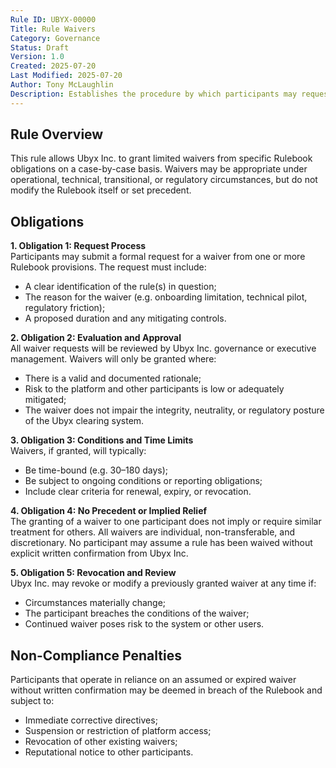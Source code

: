 ```yaml
---
Rule ID: UBYX-00000  
Title: Rule Waivers  
Category: Governance  
Status: Draft  
Version: 1.0  
Created: 2025-07-20  
Last Modified: 2025-07-20  
Author: Tony McLaughlin  
Description: Establishes the procedure by which participants may request waivers from specific Ubyx Rulebook requirements and outlines the conditions under which such waivers may be granted.  
---
```


## Rule Overview

This rule allows Ubyx Inc. to grant limited waivers from specific Rulebook obligations on a case-by-case basis. Waivers may be appropriate under operational, technical, transitional, or regulatory circumstances, but do not modify the Rulebook itself or set precedent.

## Obligations

**1. Obligation 1: Request Process**  
Participants may submit a formal request for a waiver from one or more Rulebook provisions. The request must include:
- A clear identification of the rule(s) in question;  
- The reason for the waiver (e.g. onboarding limitation, technical pilot, regulatory friction);  
- A proposed duration and any mitigating controls.

**2. Obligation 2: Evaluation and Approval**  
All waiver requests will be reviewed by Ubyx Inc. governance or executive management. Waivers will only be granted where:
- There is a valid and documented rationale;  
- Risk to the platform and other participants is low or adequately mitigated;  
- The waiver does not impair the integrity, neutrality, or regulatory posture of the Ubyx clearing system.

**3. Obligation 3: Conditions and Time Limits**  
Waivers, if granted, will typically:
- Be time-bound (e.g. 30–180 days);  
- Be subject to ongoing conditions or reporting obligations;  
- Include clear criteria for renewal, expiry, or revocation.

**4. Obligation 4: No Precedent or Implied Relief**  
The granting of a waiver to one participant does not imply or require similar treatment for others. All waivers are individual, non-transferable, and discretionary. No participant may assume a rule has been waived without explicit written confirmation from Ubyx Inc.

**5. Obligation 5: Revocation and Review**  
Ubyx Inc. may revoke or modify a previously granted waiver at any time if:
- Circumstances materially change;  
- The participant breaches the conditions of the waiver;  
- Continued waiver poses risk to the system or other users.

## Non-Compliance Penalties

Participants that operate in reliance on an assumed or expired waiver without written confirmation may be deemed in breach of the Rulebook and subject to:

- Immediate corrective directives;  
- Suspension or restriction of platform access;  
- Revocation of other existing waivers;  
- Reputational notice to other participants.
